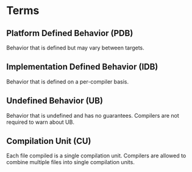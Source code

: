 # Terms

## Platform Defined Behavior (PDB)

Behavior that is defined but may vary between targets.

## Implementation Defined Behavior (IDB)

Behavior that is defined on a per-compiler basis.

## Undefined Behavior (UB)

Behavior that is undefined and has no guarantees. Compilers are not required to warn about UB.

## Compilation Unit (CU)

Each file compiled is a single compilation unit. Compilers are allowed to combine multiple files into single compilation units.